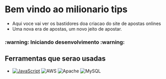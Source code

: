 <h1> Bem vindo ao milionario tips</h1>

- Aqui voce vai ver os bastidores doa criacao do site de apostas onlines
- Uma nova era de apostas, um novo jeito de apostar.

<h3 text-algin="center">:warning: Iniciando desenvolvimento :warning:</h3>

<h2>Ferramentas que serao usadas</h2>

- [![JavaScript](https://img.shields.io/badge/--F7DF1E?logo=javascript&logoColor=000)](https://www.javascript.com/)
![AWS](https://img.shields.io/badge/AWS-%23FF9900.svg?style=for-the-badge&logo=amazon-aws&logoColor=white)
![Apache](https://img.shields.io/badge/apache-%23D42029.svg?style=for-the-badge&logo=apache&logoColor=white)
![MySQL](https://img.shields.io/badge/mysql-%2300f.svg?style=for-the-badge&logo=mysql&logoColor=white)
